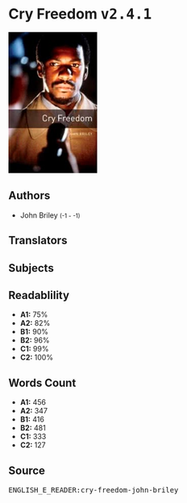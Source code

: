 # Cry Freedom <kbd>v2.4.1</kbd>

![](./cover.medium.jpg "")

## Authors


 - John Briley <small>(-1 - -1)</small>

## Translators



## Subjects



## Readablility


 - **A1:** 75%
 - **A2:** 82%
 - **B1:** 90%
 - **B2:** 96%
 - **C1:** 99%
 - **C2:** 100%

## Words Count


 - **A1:** 456
 - **A2:** 347
 - **B1:** 416
 - **B2:** 481
 - **C1:** 333
 - **C2:** 127

## Source


<kbd>ENGLISH_E_READER:cry-freedom-john-briley</kbd>
